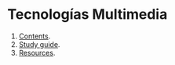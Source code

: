 # Tecnologías Multimedia

1. [Contents](https://raw.githubusercontent.com/Tecnologias-multimedia/Tecnologias-multimedia.github.io/master/contents/index.html).
2. [Study guide]().
3. [Resources]().

